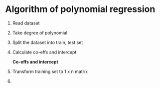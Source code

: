# Algorithm of polynomial regression

1. Read dataset
2. Take degree of polynomial
3. Split the dataset into train, test set
4. Calculate co-effs and intercept

	**Co-effs and intercept**
5. Transform training set to 1 x n matrix
6. 
